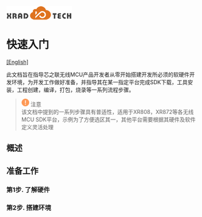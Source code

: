 
![](../../images/XRADIOTECHLOGO.png)

# 快速入门

[[English]](index-en.md)

此文档旨在指导芯之联无线MCU产品开发者从零开始搭建开发所必须的软硬件开发环境，为开发工作做好准备，并指导其在某一指定平台完成SDK下载，工具安装，工程创建，编译，打包，烧录等一系列流程步骤。

> <img src="../../images/note.png" width=20/>  注意  
> 该文档中提到的一系列步骤具有普适性，适用于XR808，XR872等各无线MCU SDK平台，示例为了方便选区其一，其他平台需要根据其硬件及软件定义灵活处理

## 概述



## 准备工作

### 第1步. 了解硬件


### 第2步. 搭建环境



